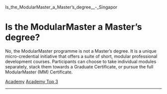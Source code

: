 Is_the_ModularMaster_a_Master’s_degree__-_Singapor



Is the ModularMaster a Master’s degree?
=======================================

No, the ModularMaster programme is not a Master’s degree. It is a unique micro-credential initiative that offers a suite of short, modular professional development courses. Participants can choose to take individual modules separately, stack them towards a Graduate Certificate, or pursue the full ModularMaster (MM) Certificate.

[Academy](https://www.sutd.edu.sg/tag/academy/) [Academy Top 3](https://www.sutd.edu.sg/tag/academy-top-3/)

---

